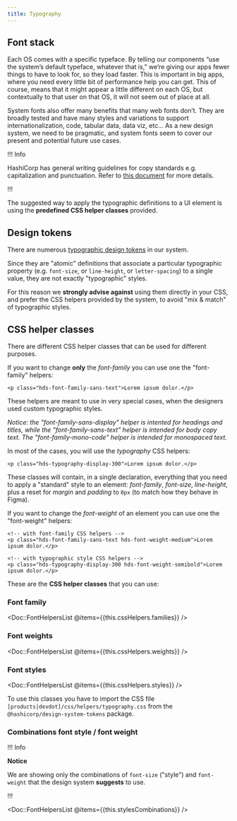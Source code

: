 ```yaml
---
title: Typography
---
```


## Font stack

Each OS comes with a specific typeface. By telling our components “use the system’s default typeface, whatever that is,” we’re giving our apps fewer things to have to look for, so they load faster. This is important in big apps, where you need every little bit of performance help you can get. This of course, means that it might appear a little different on each OS, but contextually to that user on that OS, it will not seem out of place at all.

System fonts also offer many benefits that many web fonts don’t. They are broadly tested and have many styles and variations to support internationalization, code, tabular data, data viz, etc... As a new design system, we need to be pragmatic, and system fonts seem to cover our present and potential future use cases.

!!! Info

HashiCorp has general writing guidelines for copy standards e.g. capitalization and punctuation. Refer to [this document](https://docs.google.com/document/d/1ABNkYIp6aLwPYNpuYOFcDFBFCcnH_4ePRaLP-gD_tKE/edit#heading=h.w9d2qpiz1vpb) for more details.

!!!

The suggested way to apply the typographic definitions to a UI element is using the **predefined CSS helper classes** provided.

## Design tokens

There are numerous [typographic design tokens](./tokens) in our system.

Since they are "atomic" definitions that associate a particular typographic property (e.g. `font-size`, or `line-height`, or `letter-spacing`) to a single value, they are not exactly "typographic" styles.

For this reason we **strongly advise against** using them directly in your CSS, and prefer the CSS helpers provided by the system, to avoid "mix & match" of typographic styles.

## CSS helper classes

There are different CSS helper classes that can be used for different purposes.

If you want to change **only** the _font-family_ you can use one the "font-family" helpers:

```markup
<p class="hds-font-family-sans-text">Lorem ipsum dolor.</p>
```

These helpers are meant to use in very special cases, when the designers used custom typographic styles.

_Notice: the "font-family-sans-display" helper is intented for headings and titles, while the "font-family-sans-text" helper is intended for body copy text. The "font-family-mono-code" helper is intended for monospaced text._

In most of the cases, you will use the _typography_ CSS helpers:

```markup
<p class="hds-typography-display-300">Lorem ipsum dolor.</p>
```

These classes will contain, in a single declaration, everything that you need to apply a "standard" style to an element: _font-family_, _font-size_, _line-height_, plus a reset for _margin_ and _padding_ to `0px` (to match how they behave in Figma).

If you want to change the _font-weight_ of an element you can use one the "font-weight" helpers:

```markup
<!-- with font-family CSS helpers -->
<p class="hds-font-family-sans-text hds-font-weight-medium">Lorem ipsum dolor.</p>

<!-- with typographic style CSS helpers -->
<p class="hds-typography-display-300 hds-font-weight-semibold">Lorem ipsum dolor.</p>
```

These are the **CSS helper classes** that you can use:

### Font family
<Doc::FontHelpersList @items={{this.cssHelpers.families}} />
### Font weights
<Doc::FontHelpersList @items={{this.cssHelpers.weights}} />
### Font styles
<Doc::FontHelpersList @items={{this.cssHelpers.styles}} />

To use this classes you have to import the CSS file `[products|devdot]/css/helpers/typography.css` from the `@hashicorp/design-system-tokens` package.

### Combinations font style / font weight

!!! Info

**Notice**

We are showing only the combinations of `font-size` ("style") and `font-weight` that the design system **suggests** to use.

!!!

<Doc::FontHelpersList @items={{this.stylesCombinations}} />
